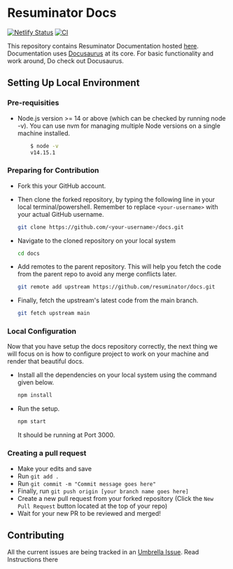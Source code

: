 # Resuminator Docs

[![Netlify Status](https://api.netlify.com/api/v1/badges/5ca085a8-ba97-40e7-b29d-2b649e51e029/deploy-status)](https://app.netlify.com/sites/r8-docs/deploys)
[![CI](https://github.com/resuminator/docs/actions/workflows/main.yml/badge.svg)](https://github.com/resuminator/docs/actions/workflows/main.yml)

This repository contains Resuminator Documentation hosted [here](https://docs.resuminator.in/). Documentation uses
[Docusaurus](https://docusaurus.io/) at its core. For basic functionality and work around, Do check out Docusaurus.

## Setting Up Local Environment

### Pre-requisities

- Node.js version >= 14 or above (which can be checked by running node -v).
  You can use nvm for managing multiple Node versions on a single machine installed.

  ```bash
      $ node -v
      v14.15.1
  ```

### Preparing for Contribution

- Fork this your GitHub account.
- Then clone the forked repository, by typing the following line in your local terminal/powershell.
  Remember to replace `<your-username>` with your actual GitHub username.

  ```bash
  git clone https://github.com/<your-username>/docs.git
  ```

- Navigate to the cloned repository on your local system

  ```bash
  cd docs
  ```

- Add remotes to the parent repository. This will help you fetch the code from the parent repo to
  avoid any merge conflicts later.

  ```bash
  git remote add upstream https://github.com/resuminator/docs.git
  ```

- Finally, fetch the upstream's latest code from the main branch.

  ```bash
  git fetch upstream main
  ```

### Local Configuration

Now that you have setup the docs repository correctly, the next thing we will focus on is how to configure project
to work on your machine and render that beautiful docs.

- Install all the dependencies on your local system using the command given below.

  ```bash
  npm install
  ```

- Run the setup.

  ```bash
  npm start
  ```

  It should be running at Port 3000.
  
### Creating a pull request  

- Make your edits and save
- Run ```git add .```
- Run ```git commit -m "Commit message goes here"```
- Finally, run ```git push origin [your branch name goes here]```
- Create a new pull request from your forked repository (Click the `New Pull Request` button located at the top of your repo)
- Wait for your new PR to be reviewed and merged!
  
## Contributing

All the current issues are being tracked in an [Umbrella Issue](https://github.com/resuminator/resuminator/issues/99).
Read Instructions there
